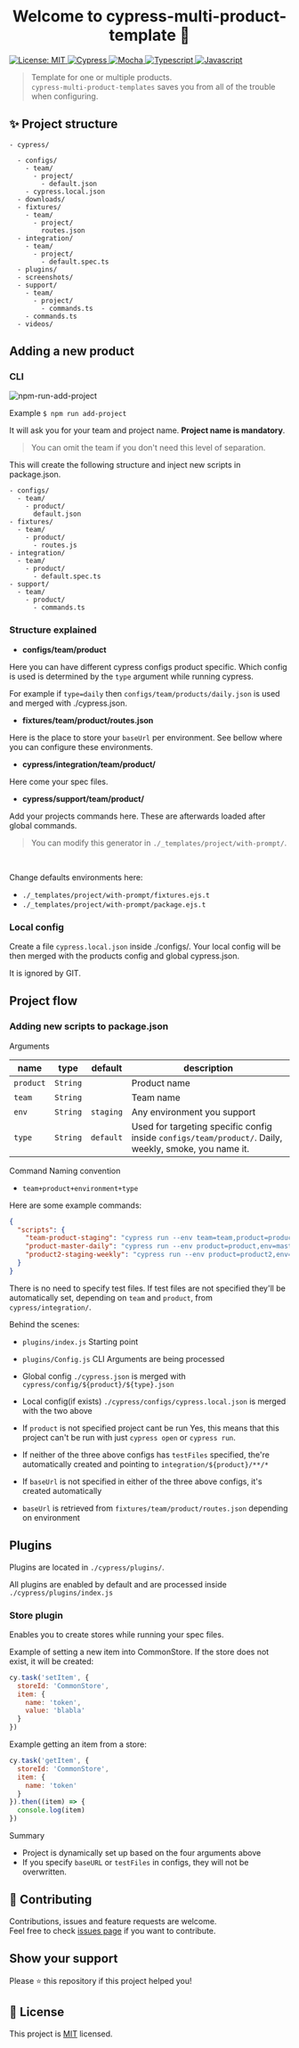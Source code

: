 <h1 align="center">Welcome to cypress-multi-product-template 👋</h1>
<a href="https://github.com/optimumqa/cypress-multi-product-template/blob/main/LICENSE">
  <img alt="License: MIT" src="https://img.shields.io/badge/license-MIT-yellow.svg" target="_blank" />
</a>
<a href="">
  <img alt="Cypress" src="https://img.shields.io/badge/-cypress-%23E5E5E5?style=for-the-badge&logo=cypress&logoColor=058a5e" target="_blank" />
</a>
<a href="">
  <img alt="Mocha" src="https://img.shields.io/badge/-mocha-%238D6748?style=for-the-badge&logo=mocha&logoColor=white" target="_blank" />
</a>
<a href="">
  <img alt="Typescript" src="https://img.shields.io/badge/typescript-%23007ACC.svg?style=for-the-badge&logo=typescript&logoColor=white" target="_blank" />
</a>
<a href="">
  <img alt="Javascript" src="https://img.shields.io/badge/javascript-%23323330.svg?style=for-the-badge&logo=javascript&logoColor=%23F7DF1E" target="_blank" />
</a>

> Template for one or multiple products.<br /> `cypress-multi-product-templates` saves you from all of the trouble when configuring.

## ✨ Project structure

```
- cypress/

  - configs/
    - team/
      - project/
        - default.json
    - cypress.local.json
  - downloads/
  - fixtures/
    - team/
      - project/
        routes.json
  - integration/
    - team/
      - project/
        - default.spec.ts
  - plugins/
  - screenshots/
  - support/
    - team/
      - project/
        - commands.ts
    - commands.ts
  - videos/
```

## Adding a new product

### CLI

![npm-run-add-project](https://dev-to-uploads.s3.amazonaws.com/uploads/articles/cns7m5lfeko5im3w16qn.png)

Example
`$ npm run add-project`

It will ask you for your team and project name. **Project name is mandatory**. <br/>

> You can omit the team if you don't need this level of separation.

This will create the following structure and inject new scripts in package.json.

```
- configs/
  - team/
    - product/
      default.json
- fixtures/
  - team/
    - product/
      - routes.js
- integration/
  - team/
    - product/
      - default.spec.ts
- support/
  - team/
    - product/
      - commands.ts
```

### Structure explained

- **configs/team/product**

Here you can have different cypress configs product specific. Which config is used is determined by the `type` argument while running cypress. <br/>

For example if `type=daily` then `configs/team/products/daily.json` is used and merged with ./cypress.json.

- **fixtures/team/product/routes.json**

Here is the place to store your `baseUrl` per environment. See bellow where you can configure these environments.

- **cypress/integration/team/product/**

Here come your spec files.

- **cypress/support/team/product/**

Add your projects commands here. These are afterwards loaded after global commands.

> You can modify this generator in `./_templates/project/with-prompt/`.
 <br/>

Change defaults environments here:

- `./_templates/project/with-prompt/fixtures.ejs.t`
- `./_templates/project/with-prompt/package.ejs.t`

### Local config

Create a file `cypress.local.json` inside ./configs/. Your local config will be then merged with the products config and global cypress.json.

It is ignored by GIT.

## Project flow

### Adding new scripts to package.json

Arguments

| name      | type     | default   | description                                                                                          |
| --------- | -------- | --------- | ---------------------------------------------------------------------------------------------------- |
| `product` | `String` |           | Product name                                                                                         |
| `team`    | `String` |           | Team name                                                                                            |
| `env`     | `String` | `staging` | Any environment you support                                                                          |
| `type`    | `String` | `default` | Used for targeting specific config inside `configs/team/product/`. Daily, weekly, smoke, you name it. |

Command Naming convention

- `team+product+environment+type`

Here are some example commands:

```json
{
  "scripts": {
    "team-product-staging": "cypress run --env team=team,product=product,env=staging",
    "product-master-daily": "cypress run --env product=product,env=master,type=daily",
    "product2-staging-weekly": "cypress run --env product=product2,env=staging,type=weekly"
  }
}
```

There is no need to specify test files. If test files are not specified they'll be automatically set, depending on `team` and `product`, from `cypress/integration/`.

Behind the scenes:

- `plugins/index.js`
Starting point

- `plugins/Config.js`
CLI Arguments are being processed

- Global config `./cypress.json` is merged with `cypress/config/${product}/${type}.json`

- Local config(if exists) `./cypress/configs/cypress.local.json` is merged with the two above

- If `product` is not specified project cant be run
Yes, this means that this project can't be run with just `cypress open` or `cypress run`.

- If neither of the three above configs has `testFiles` specified, the're automatically created and pointing to `integration/${product}/**/*`

- If `baseUrl` is not specified in either of the three above configs, it's created automatically

- `baseUrl` is retrieved from `fixtures/team/product/routes.json` depending on environment

## Plugins

Plugins are located in `./cypress/plugins/`.

All plugins are enabled by default and are processed inside `./cypress/plugins/index.js`

### Store plugin

Enables you to create stores while running your spec files.

Example of setting a new item into CommonStore. If the store does not exist, it will be created:
```js
cy.task('setItem', {
  storeId: 'CommonStore',
  item: {
    name: 'token',
    value: 'blabla'
  }
})
```

Example getting an item from a store:
```js
cy.task('getItem', {
  storeId: 'CommonStore',
  item: {
    name: 'token'
  }
}).then((item) => {
  console.log(item)
})
```


Summary

- Project is dynamically set up based on the four arguments above
- If you specify `baseURL` or `testFiles` in configs, they will not be overwritten.

## 🤝 Contributing

Contributions, issues and feature requests are welcome.<br />
Feel free to check [issues page](https://github.com/optimumqa/cypress-multi-product-template/issues) if you want to contribute.<br />

## Show your support

Please ⭐️ this repository if this project helped you!

## 📝 License

This project is [MIT](https://github.com/optimumqa/cypress-multi-product-template/blob/main/LICENSE) licensed.
